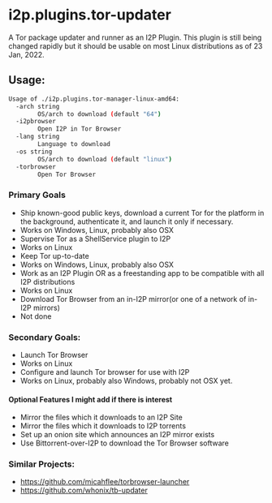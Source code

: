 # i2p.plugins.tor-updater

A Tor package updater and runner as an I2P Plugin. This plugin is
still being changed rapidly but it should be usable on most Linux
distributions as of 23 Jan, 2022.

Usage:
------

```sh
Usage of ./i2p.plugins.tor-manager-linux-amd64:
  -arch string
    	OS/arch to download (default "64")
  -i2pbrowser
    	Open I2P in Tor Browser
  -lang string
    	Language to download
  -os string
    	OS/arch to download (default "linux")
  -torbrowser
    	Open Tor Browser
```

### Primary Goals


- Ship known-good public keys, download a current Tor for the platform in the background, authenticate it, and launch it only if necessary.
 - Works on Windows, Linux, probably also OSX
- Supervise Tor as a ShellService plugin to I2P
 - Works on Linux
- Keep Tor up-to-date
 - Works on Windows, Linux, probably also OSX
- Work as an I2P Plugin OR as a freestanding app to be compatible with all I2P distributions
 - Works on Linux
- Download Tor Browser from an in-I2P mirror(or one of a network of in-I2P mirrors)
 - Not done

### Secondary Goals:

- Launch Tor Browser
 - Works on Linux
- Configure and launch Tor browser for use with I2P
 - Works on Linux, probably also Windows, probably not OSX yet.

#### Optional Features I might add if there is interest

- Mirror the files which it downloads to an I2P Site
- Mirror the files which it downloads to I2P torrents
- Set up an onion site which announces an I2P mirror exists
- Use Bittorrent-over-I2P to download the Tor Browser software

### Similar Projects:

- https://github.com/micahflee/torbrowser-launcher
- https://github.com/whonix/tb-updater
